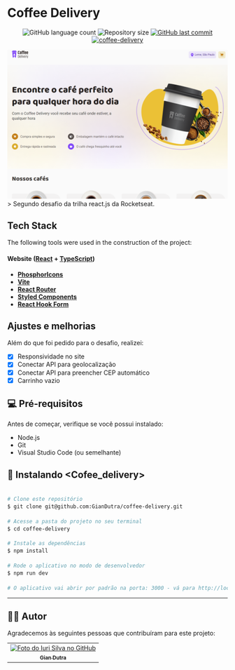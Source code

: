 # Coffee Delivery

<p align="center">
  <img alt="GitHub language count" src="https://img.shields.io/github/languages/count/GianDutra/coffee-delivery?color=%2304D361">

  <img alt="Repository size" src="https://img.shields.io/github/repo-size/GianDutra/coffee-delivery">
 
  <a href="https://github.com/GianDutra/coffee-delivery/commits/master">
    <img alt="GitHub last commit" src="https://img.shields.io/github/last-commit/GianDutra/coffee-delivery">
  </a>
  

  <a href="https://coffee-delivery-ashen-chi.vercel.app/">
    <img alt="coffee-delivery" src="https://img.shields.io/badge/coffee-delivery-%237159c1?style=flat&logo=ghost">
  </a>
</p>
<img src="./.github/coffeeImg.PNG" alt="">
> Segundo desafio da trilha react.js da Rocketseat.

## Tech Stack

The following tools were used in the construction of the project:

#### **Website**  ([React](https://reactjs.org/)  +  [TypeScript](https://www.typescriptlang.org/))

- **[PhosphorIcons](https://phosphoricons.com/)**
- **[Vite](https://vitejs.dev/)**
- **[React Router](https://v5.reactrouter.com/web/guides/quick-start)**
- **[Styled Components](https://styled-components.com/)**
- **[React Hook Form](https://react-hook-form.com/)**
  
## Ajustes e melhorias

Além do que foi pedido para o desafio, realizei:

- [x] Responsividade no site
- [x] Conectar API para geolocalização
- [x] Conectar API para preencher CEP automático 
- [x] Carrinho vazio

## 💻 Pré-requisitos

Antes de começar, verifique se você possui instalado:

* Node.js
* Git
* Visual Studio Code (ou semelhante)

## 🚀 Instalando <Cofee_delivery>

 
```bash

# Clone este repositório
$ git clone git@github.com:GianDutra/coffee-delivery.git

# Acesse a pasta do projeto no seu terminal
$ cd coffee-delivery

# Instale as dependências
$ npm install

# Rode o aplicativo no modo de desenvolvedor
$ npm run dev

# O aplicativo vai abrir por padrão na porta: 3000 - vá para http://localhost:3000/

```

---


## 👨‍💼 Autor

Agradecemos às seguintes pessoas que contribuíram para este projeto:

<table>
  <tr>
    <td align="center">
      <a href="#">
        <img src="https://github.com/GianDutra.png" width="100px;" alt="Foto do Iuri Silva no GitHub"/><br>
        <sub>
          <b>Gian Dutra</b>
        </sub>
      </a>
    </td>
  </tr>
</table>

